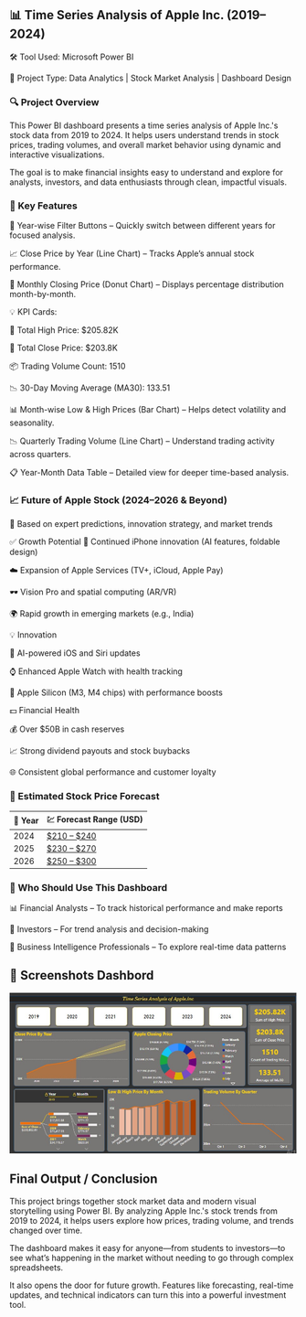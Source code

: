 
## 📊 Time Series Analysis of Apple Inc. (2019–2024)

🛠 Tool Used: Microsoft Power BI

📂 Project Type: Data Analytics | Stock Market Analysis | Dashboard Design





### 🔍 Project Overview
This Power BI dashboard presents a time series analysis of Apple Inc.'s stock data from 2019 to 2024. It helps users understand trends in stock prices, trading volumes, and overall market behavior using dynamic and interactive visualizations.

The goal is to make financial insights easy to understand and explore for analysts, investors, and data enthusiasts through clean, impactful visuals.





### 🌟 Key Features
📅 Year-wise Filter Buttons – Quickly switch between different years for focused analysis.

📈 Close Price by Year (Line Chart) – Tracks Apple’s annual stock performance.

🍩 Monthly Closing Price (Donut Chart) – Displays percentage distribution month-by-month.

💡 KPI Cards:

🔼 Total High Price: $205.82K

🔽 Total Close Price: $203.8K

📦 Trading Volume Count: 1510

📉 30-Day Moving Average (MA30): 133.51

📊 Month-wise Low & High Prices (Bar Chart) – Helps detect volatility and seasonality.

📉 Quarterly Trading Volume (Line Chart) – Understand trading activity across quarters.

📋 Year-Month Data Table – Detailed view for deeper time-based analysis.




### 📈 Future of Apple Stock (2024–2026 & Beyond)
📌 Based on expert predictions, innovation strategy, and market trends

✅ Growth Potential
📱 Continued iPhone innovation (AI features, foldable design)

☁️ Expansion of Apple Services (TV+, iCloud, Apple Pay)

🕶️ Vision Pro and spatial computing (AR/VR)

🌍 Rapid growth in emerging markets (e.g., India)

💡 Innovation 

🤖 AI-powered iOS and Siri updates

⌚ Enhanced Apple Watch with health tracking

🧠 Apple Silicon (M3, M4 chips) with performance boosts

💵 Financial Health

💰 Over $50B in cash reserves

📈 Strong dividend payouts and stock buybacks

🌐 Consistent global performance and customer loyalty





### 🔮  Estimated Stock Price Forecast

| 📅 Year             | 💹 Forecast Range (USD)                                                                |
| ----------------- | ------------------------------------------------------------------ |
| 2024 | [	$210 – $240](https://via.placeholder.com/10/0a192f?text=+)  |
| 2025 | [$230 – $270](https://via.placeholder.com/10/f8f8f8?text=+)  |
| 2026 | [	$250 – $300](https://via.placeholder.com/10/00b48a?text=+) |





### 👤 Who Should Use This Dashboard
📊 Financial Analysts – To track historical performance and make reports

💼 Investors – For trend analysis and decision-making

🧠 Business Intelligence Professionals – To explore real-time data patterns
## 📸 Screenshots Dashbord

![App Screenshot](https://github.com/vaibhavkatwe17/Data_Analytics/blob/main/Screenshot%202025-06-16%20202408.jpg?raw=true)







## Final Output / Conclusion
This project brings together stock market data and modern visual storytelling using Power BI. By analyzing Apple Inc.'s stock trends from 2019 to 2024, it helps users explore how prices, trading volume, and trends changed over time.

The dashboard makes it easy for anyone—from students to investors—to see what’s happening in the market without needing to go through complex spreadsheets.

It also opens the door for future growth. Features like forecasting, real-time updates, and technical indicators can turn this into a powerful investment tool.


